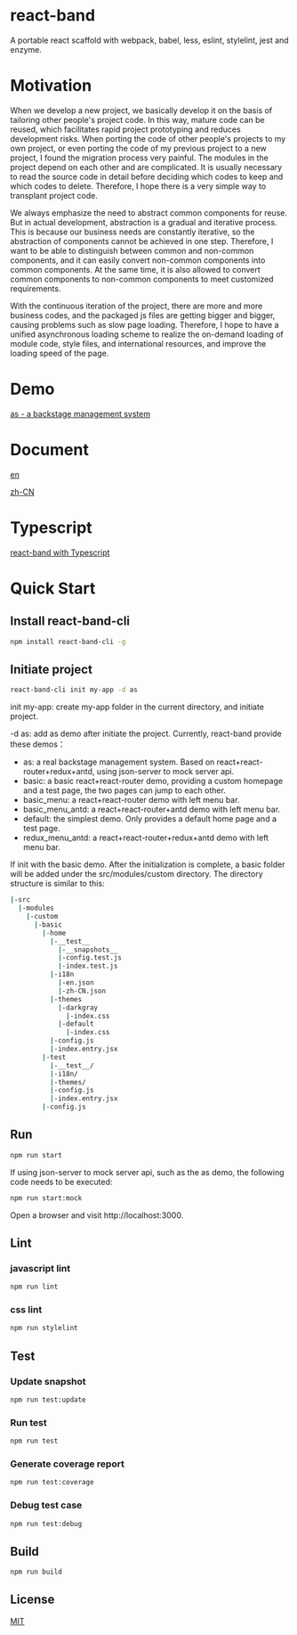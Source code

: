 # react-band
A portable react scaffold with webpack, babel, less, eslint, stylelint, jest and enzyme.

# Motivation

When we develop a new project, we basically develop it on the basis of tailoring other people's project code.
In this way, mature code can be reused, which facilitates rapid project prototyping and reduces development risks.
When porting the code of other people's projects to my own project, or even porting the code of my 
previous project to a new project, I found the migration process very painful.
The modules in the project depend on each other and are complicated. It is usually necessary to read 
the source code in detail before deciding which codes to keep and which codes to delete.
Therefore, I hope there is a very simple way to transplant project code.

We always emphasize the need to abstract common components for reuse. But in actual development, 
abstraction is a gradual and iterative process. This is because our business needs are constantly iterative, 
so the abstraction of components cannot be achieved in one step. Therefore, I want to be able to 
distinguish between common and non-common components, and it can easily convert non-common components 
into common components. At the same time, it is also allowed to convert common components to non-common 
components to meet customized requirements.

With the continuous iteration of the project, there are more and more business codes, and the packaged 
js files are getting bigger and bigger, causing problems such as slow page loading. Therefore, I hope 
to have a unified asynchronous loading scheme to realize the on-demand loading of module code, style files, 
and international resources, and improve the loading speed of the page.

# Demo

<a href="https://www.hcl1687.com/react-band-as" target="_blank">as - a backstage management system</a>

# Document

[en](./document/en/tutorial.md)

[zh-CN](./document/zh-CN/tutorial.md)

# Typescript

[react-band with Typescript](/hcl1687/react-band/tree/release/typescript)

# Quick Start

## Install react-band-cli

```bash
npm install react-band-cli -g
```

## Initiate project

```bash
react-band-cli init my-app -d as
```

init my-app: create my-app folder in the current directory, and initiate project.

-d as: add as demo after initiate the project. Currently, react-band provide these demos：

* as: a real backstage management system. Based on react+react-router+redux+antd, using json-server to mock server api.
* basic: a basic react+react-router demo, providing a custom homepage and a test page, the two pages can jump to each other.
* basic_menu: a react+react-router demo with left menu bar.
* basic_menu_antd: a react+react-router+antd demo with left menu bar.
* default: the simplest demo. Only provides a default home page and a test page.
* redux_menu_antd: a react+react-router+redux+antd demo with left menu bar.

If init with the basic demo. After the initialization is complete, a basic folder will be added under the src/modules/custom directory. The directory structure is similar to this:

```bash
|-src
  |-modules
    |-custom
      |-basic
        |-home
          |-__test__
            |-__snapshots__
            |-config.test.js
            |-index.test.js
          |-i18n
            |-en.json
            |-zh-CN.json
          |-themes
            |-darkgray
              |-index.css
            |-default
              |-index.css
          |-config.js
          |-index.entry.jsx
        |-test
          |-__test__/
          |-i18n/
          |-themes/
          |-config.js
          |-index.entry.jsx
        |-config.js
```

## Run

```bash
npm run start
```

If using json-server to mock server api, such as the as demo, the following code needs to be executed:

```bash
npm run start:mock
```

Open a browser and visit http://localhost:3000.

## Lint

### javascript lint

```bash
npm run lint
```

### css lint

```bash
npm run stylelint
```


## Test

### Update snapshot

```bash
npm run test:update
```

### Run test

```bash
npm run test
```

### Generate coverage report

```bash
npm run test:coverage
```

### Debug test case

```bash
npm run test:debug
```

## Build

```bash
npm run build
```

## License
[MIT](https://opensource.org/licenses/mit-license.php)
